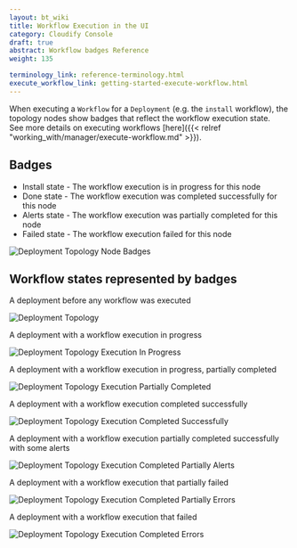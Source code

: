 ```yaml
---
layout: bt_wiki
title: Workflow Execution in the UI
category: Cloudify Console
draft: true
abstract: Workflow badges Reference
weight: 135

terminology_link: reference-terminology.html
execute_workflow_link: getting-started-execute-workflow.html
---
```



When executing a `Workflow` for a `Deployment` (e.g. the `install` workflow), the topology nodes show badges that reflect the workflow execution state.<br/>
See more details on executing workflows [here]({{< relref "working_with/manager/execute-workflow.md" >}}).<br/>

## Badges

* Install state - The workflow execution is in progress for this node
* Done state - The workflow execution was completed successfully for this node
* Alerts state - The workflow execution was partially completed for this node
* Failed state - The workflow execution failed for this node

![Deployment Topology Node Badges]( /images/ui/ui-deployment-topology-badges.png )

## Workflow states represented by badges
A deployment before any workflow was executed

![Deployment Topology]( /images/ui/ui-deployment-topology-1.png )

A deployment with a workflow execution in progress

![Deployment Topology Execution In Progress]( /images/ui/ui-deployment-topology-2.png )

A deployment with a workflow execution in progress, partially completed

![Deployment Topology Execution Partially Completed]( /images/ui/ui-deployment-topology-3.png )

A deployment with a workflow execution completed successfully

![Deployment Topology Execution Completed Successfully]( /images/ui/ui-deployment-topology-4.png )

A deployment with a workflow execution partially completed successfully with some alerts

![Deployment Topology Execution Completed Partially Alerts]( /images/ui/ui-deployment-topology-5.png )

A deployment with a workflow execution that partially failed

![Deployment Topology Execution Completed Partially Errors]( /images/ui/ui-deployment-topology-6.png )

A deployment with a workflow execution that failed

![Deployment Topology Execution Completed Errors]( /images/ui/ui-deployment-topology-7.png )

